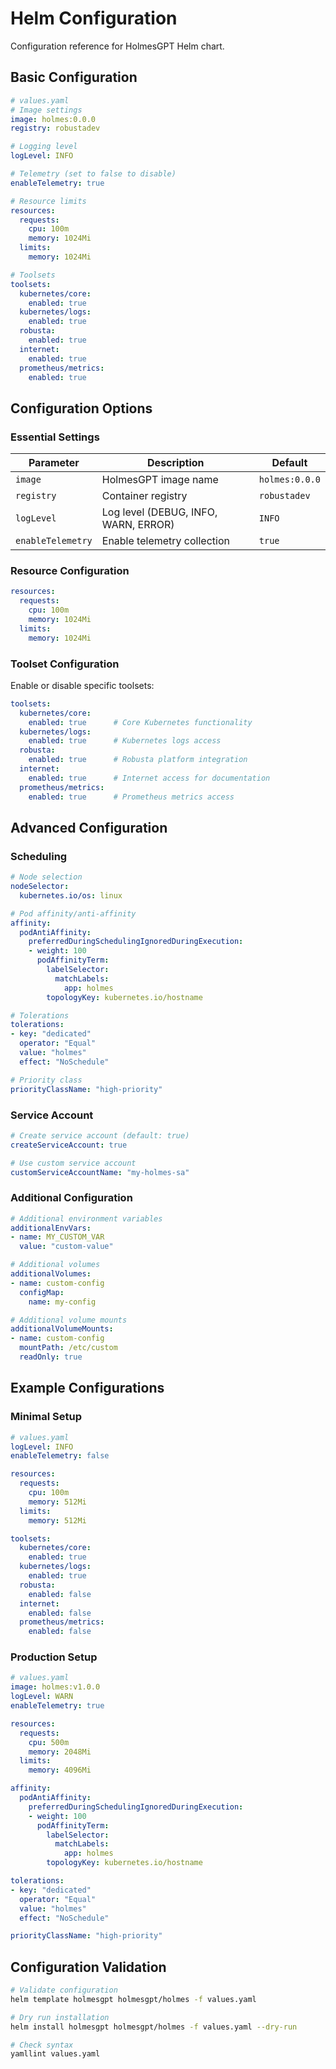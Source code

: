 # Helm Configuration

Configuration reference for HolmesGPT Helm chart.

## Basic Configuration

```yaml
# values.yaml
# Image settings
image: holmes:0.0.0
registry: robustadev

# Logging level
logLevel: INFO

# Telemetry (set to false to disable)
enableTelemetry: true

# Resource limits
resources:
  requests:
    cpu: 100m
    memory: 1024Mi
  limits:
    memory: 1024Mi

# Toolsets
toolsets:
  kubernetes/core:
    enabled: true
  kubernetes/logs:
    enabled: true
  robusta:
    enabled: true
  internet:
    enabled: true
  prometheus/metrics:
    enabled: true
```

## Configuration Options

### Essential Settings

| Parameter | Description | Default |
|-----------|-------------|---------|
| `image` | HolmesGPT image name | `holmes:0.0.0` |
| `registry` | Container registry | `robustadev` |
| `logLevel` | Log level (DEBUG, INFO, WARN, ERROR) | `INFO` |
| `enableTelemetry` | Enable telemetry collection | `true` |

### Resource Configuration

```yaml
resources:
  requests:
    cpu: 100m
    memory: 1024Mi
  limits:
    memory: 1024Mi
```

### Toolset Configuration

Enable or disable specific toolsets:

```yaml
toolsets:
  kubernetes/core:
    enabled: true      # Core Kubernetes functionality
  kubernetes/logs:
    enabled: true      # Kubernetes logs access
  robusta:
    enabled: true      # Robusta platform integration
  internet:
    enabled: true      # Internet access for documentation
  prometheus/metrics:
    enabled: true      # Prometheus metrics access
```

## Advanced Configuration

### Scheduling

```yaml
# Node selection
nodeSelector:
  kubernetes.io/os: linux

# Pod affinity/anti-affinity
affinity:
  podAntiAffinity:
    preferredDuringSchedulingIgnoredDuringExecution:
    - weight: 100
      podAffinityTerm:
        labelSelector:
          matchLabels:
            app: holmes
        topologyKey: kubernetes.io/hostname

# Tolerations
tolerations:
- key: "dedicated"
  operator: "Equal"
  value: "holmes"
  effect: "NoSchedule"

# Priority class
priorityClassName: "high-priority"
```

### Service Account

```yaml
# Create service account (default: true)
createServiceAccount: true

# Use custom service account
customServiceAccountName: "my-holmes-sa"
```

### Additional Configuration

```yaml
# Additional environment variables
additionalEnvVars:
- name: MY_CUSTOM_VAR
  value: "custom-value"

# Additional volumes
additionalVolumes:
- name: custom-config
  configMap:
    name: my-config

# Additional volume mounts
additionalVolumeMounts:
- name: custom-config
  mountPath: /etc/custom
  readOnly: true
```

## Example Configurations

### Minimal Setup

```yaml
# values.yaml
logLevel: INFO
enableTelemetry: false

resources:
  requests:
    cpu: 100m
    memory: 512Mi
  limits:
    memory: 512Mi

toolsets:
  kubernetes/core:
    enabled: true
  kubernetes/logs:
    enabled: true
  robusta:
    enabled: false
  internet:
    enabled: false
  prometheus/metrics:
    enabled: false
```

### Production Setup

```yaml
# values.yaml
image: holmes:v1.0.0
logLevel: WARN
enableTelemetry: true

resources:
  requests:
    cpu: 500m
    memory: 2048Mi
  limits:
    memory: 4096Mi

affinity:
  podAntiAffinity:
    preferredDuringSchedulingIgnoredDuringExecution:
    - weight: 100
      podAffinityTerm:
        labelSelector:
          matchLabels:
            app: holmes
        topologyKey: kubernetes.io/hostname

tolerations:
- key: "dedicated"
  operator: "Equal"
  value: "holmes"
  effect: "NoSchedule"

priorityClassName: "high-priority"
```

## Configuration Validation

```bash
# Validate configuration
helm template holmesgpt holmesgpt/holmes -f values.yaml

# Dry run installation
helm install holmesgpt holmesgpt/holmes -f values.yaml --dry-run

# Check syntax
yamllint values.yaml
```
